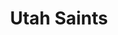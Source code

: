 ---
title: "Utah Saints"
summary: "Utah Saints are an English electronic music duo consisting of members Jez Willis and Tim Garbutt. The band had three top-ten and another five top-40 singles on the UK Singles Chart in the 1990s, as well as number-one dance tracks in the UK and US. They were notable for pioneering use of sampling technology, in particular, their practice of manipulating samples from mainstream pop, rock, R&B and soul songs and combining them with contrasting dance beats, using the samples in a new context. The band wrote, produced and mixed all of their own music.
The duo were joined on stage by additional musicians when they played live from 1991 to 2001. They were one of the first electronic groups to play as a live collective and supported both the Shamen and U2 live at 10 stadium shows. Since then the duo have performed live sets themselves.
Utah Saints ran clubs from 1988 to 1994, particularly Ricky's and The Gallery . They booked new DJs, including Pete Tong, Carl Cox, Paul Oakenfold, Sasha, Justice, Annie Mac and Zane Lowe. They then ran their own Sugarbeat club night from 1998 to 2010 in Leeds, Edinburgh and London, booking a diverse range of acts such as Soulwax, Erol Alkan, Felix Da Housecat, Zane Lowe, Annie Mac and Tiga. They continue to book electronic acts and DJs, curating a stage at Beatherder Festival for three days every year since 2007.
They had five further UK top 40 singles including a top 10 between 2000 and 2012, and continue to produce music, DJ in clubs and at festivals, promote nights, curate festival stages and write music for film, trailers and games."
slug: "utah-saints"
image: "utah-saints.jpg"
apple_music_artist_url: "https://music.apple.com/gb/artist/utah-saints/2419061"
wikipedia_url: "https://en.wikipedia.org/wiki/Utah_Saints"
---